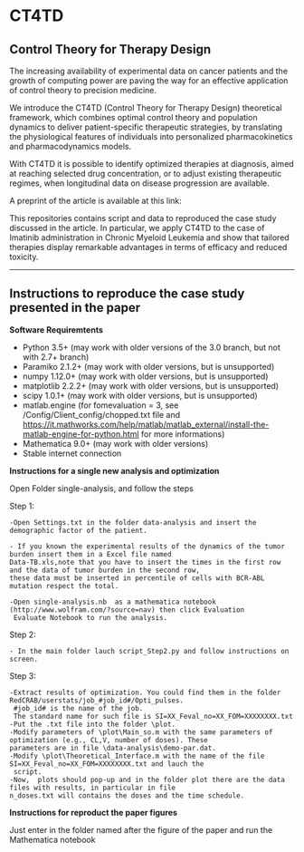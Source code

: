 # CT4TD
Control Theory for Therapy Design
----------------------------------

The increasing availability of experimental data on cancer patients and the growth of computing power are paving the way for an effective application of control theory to precision medicine.

We introduce the CT4TD (Control Theory for Therapy Design) theoretical framework, which combines optimal control theory and population dynamics to deliver patient-specific therapeutic strategies, by translating the physiological features of individuals into personalized pharmacokinetics and pharmacodynamics models. 

With CT4TD it is possible to identify optimized therapies at diagnosis, aimed at reaching selected drug concentration, or to adjust existing therapeutic regimes, when longitudinal data on disease progression are available.  

A preprint of the article is available at this link: 

This repositories contains script and data to reproduced the case study discussed in the article. 
In particular, we apply CT4TD to the case of Imatinib administration in Chronic Myeloid Leukemia and show that tailored therapies display remarkable advantages in terms of efficacy and reduced toxicity.

----------------------------------
Instructions to reproduce the case study presented in the paper
----------------------------------

**Software Requiremtents**

- Python 3.5+ (may work with older versions of the 3.0 branch, but not with 2.7+ branch)
- Paramiko 2.1.2+ (may work with older versions, but is unsupported)
- numpy 1.12.0+ (may work with older versions, but is unsupported)
- matplotlib 2.2.2+ (may work with older versions, but is unsupported)
- scipy 1.0.1+ (may work with older versions, but is unsupported)
-  matlab.engine (for fomevaluation = 3, see /Config/Client_config/chopped.txt file and https://it.mathworks.com/help/matlab/matlab_external/install-the-matlab-engine-for-python.html   for more informations)
- Mathematica 9.0+ (may work with older versions)
- Stable internet connection


**Instructions for a single new analysis and optimization** 

Open Folder single-analysis, and follow the steps

Step 1:

	-Open Settings.txt in the folder data-analysis and insert the demographic factor of the patient.
	
	- If you known the experimental results of the dynamics of the tumor burden insert them in a Excel file named 
	Data-TB.xls,note that you have to insert the times in the first row and the data of tumor burden in the second row,
	these data must be inserted in percentile of cells with BCR-ABL mutation respect the total.
	  
	-Open single-analysis.nb  as a mathematica notebook (http://www.wolfram.com/?source=nav) then click Evaluation 
	 Evaluate Notebook to run the analysis.
Step 2:

	- In the main folder lauch script_Step2.py and follow instructions on screen.
Step 3:

	-Extract results of optimization. You could find them in the folder RedCRAB/userstats/job_#job_id#/Opti_pulses.
	 #job_id# is the name of the job.
	 The standard name for such file is SI=XX_Feval_no=XX_FOM=XXXXXXXX.txt
	-Put the .txt file into the folder \plot.
	-Modify parameters of \plot\Main_so.m with the same parameters of optimization (e.g., CL,V, number of doses). These     
	parameters are in file \data-analysis\demo-par.dat.
	-Modify \plot\Theoretical_Interface.m with the name of the file SI=XX_Feval_no=XX_FOM=XXXXXXXX.txt and lauch the 
	 script.
	-Now,  plots should pop-up and in the folder plot there are the data files with results, in particular in file  
	n_doses.txt will contains the doses and the time schedule.
	
	
 

**Instructions for reproduct the paper figures** 


Just enter in the folder named after the figure of the paper and run the Mathematica notebook
